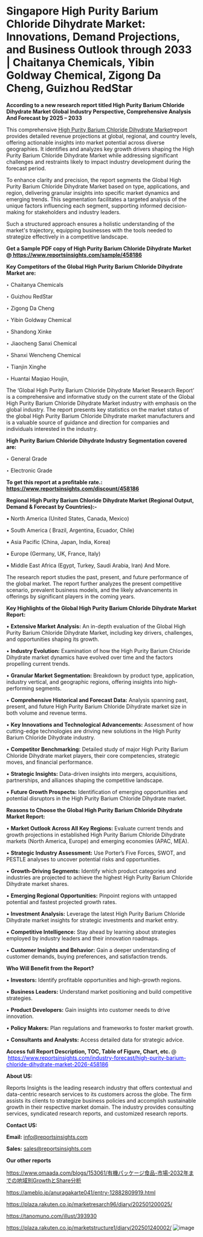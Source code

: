 # Singapore High Purity Barium Chloride Dihydrate Market: Innovations, Demand Projections, and Business Outlook through 2033 | Chaitanya Chemicals, Yibin Goldway Chemical, Zigong Da Cheng, Guizhou RedStar

<strong>According to a new research report titled High Purity Barium Chloride Dihydrate Market Global Industry Perspective, Comprehensive Analysis And Forecast by 2025 – 2033</strong>

This comprehensive <a href=https://www.reportsinsights.com/sample/458186>High Purity Barium Chloride Dihydrate Market</a>report provides detailed revenue projections at global, regional, and country levels, offering actionable insights into market potential across diverse geographies. It identifies and analyzes key growth drivers shaping the High Purity Barium Chloride Dihydrate Market while addressing significant challenges and restraints likely to impact industry development during the forecast period.

To enhance clarity and precision, the report segments the Global High Purity Barium Chloride Dihydrate Market based on type, applications, and region, delivering granular insights into specific market dynamics and emerging trends. This segmentation facilitates a targeted analysis of the unique factors influencing each segment, supporting informed decision-making for stakeholders and industry leaders.

Such a structured approach ensures a holistic understanding of the market's trajectory, equipping businesses with the tools needed to strategize effectively in a competitive landscape.

<strong>Get a Sample PDF copy of High Purity Barium Chloride Dihydrate Market </strong><strong>@<a href=https://www.reportsinsights.com/sample/458186 style=color:#0000ff;> https://www.reportsinsights.com/sample/458186</a></strong></font>

<strong>Key Competitors of the Global High Purity Barium Chloride Dihydrate Market are:</strong>

‣ Chaitanya Chemicals

‣ Guizhou RedStar

‣ Zigong Da Cheng

‣ Yibin Goldway Chemical

‣ Shandong Xinke

‣ Jiaocheng Sanxi Chemical

‣ Shanxi Wencheng Chemical

‣ Tianjin Xinghe

‣ Huantai Maqiao Houjin,

The ‘Global High Purity Barium Chloride Dihydrate Market Research Report’ is a comprehensive and informative study on the current state of the Global High Purity Barium Chloride Dihydrate Market industry with emphasis on the global industry. The report presents key statistics on the market status of the global High Purity Barium Chloride Dihydrate market manufacturers and is a valuable source of guidance and direction for companies and individuals interested in the industry.

<strong>High Purity Barium Chloride Dihydrate Industry Segmentation covered are:</strong>

‣ General Grade

‣ Electronic Grade

<strong>To get this report at a profitable rate.: <a href=https://www.reportsinsights.com/discount/458186 style=color:#0000ff;>https://www.reportsinsights.com/discount/458186</a></strong></font>

<strong>Regional High Purity Barium Chloride Dihydrate Market (Regional Output, Demand &amp; Forecast by Countries):-</strong>

• North America (United States, Canada, Mexico)

• South America ( Brazil, Argentina, Ecuador, Chile)

• Asia Pacific (China, Japan, India, Korea)

• Europe (Germany, UK, France, Italy)

• Middle East Africa (Egypt, Turkey, Saudi Arabia, Iran) And More.

The research report studies the past, present, and future performance of the global market. The report further analyzes the present competitive scenario, prevalent business models, and the likely advancements in offerings by significant players in the coming years.

<strong>Key Highlights of the Global High Purity Barium Chloride Dihydrate Market Report:</strong>

• <strong>Extensive Market Analysis:</strong> An in-depth evaluation of the Global High Purity Barium Chloride Dihydrate Market, including key drivers, challenges, and opportunities shaping its growth.

• <strong>Industry Evolution:</strong> Examination of how the High Purity Barium Chloride Dihydrate market dynamics have evolved over time and the factors propelling current trends.

• <strong>Granular Market Segmentation:</strong> Breakdown by product type, application, industry vertical, and geographic regions, offering insights into high-performing segments.

• <strong>Comprehensive Historical and Forecast Data:</strong> Analysis spanning past, present, and future High Purity Barium Chloride Dihydrate market size in both volume and revenue terms.

• <strong>Key Innovations and Technological Advancements:</strong> Assessment of how cutting-edge technologies are driving new solutions in the High Purity Barium Chloride Dihydrate industry.

• <strong>Competitor Benchmarking:</strong> Detailed study of major High Purity Barium Chloride Dihydrate market players, their core competencies, strategic moves, and financial performance.

• <strong>Strategic Insights:</strong> Data-driven insights into mergers, acquisitions, partnerships, and alliances shaping the competitive landscape.

• <strong>Future Growth Prospects:</strong> Identification of emerging opportunities and potential disruptors in the High Purity Barium Chloride Dihydrate market.

<strong>Reasons to Choose the Global High Purity Barium Chloride Dihydrate Market Report:</strong>

• <strong>Market Outlook Across All Key Regions:</strong> Evaluate current trends and growth projections in established High Purity Barium Chloride Dihydrate markets (North America, Europe) and emerging economies (APAC, MEA).

• <strong>Strategic Industry Assessment:</strong> Use Porter’s Five Forces, SWOT, and PESTLE analyses to uncover potential risks and opportunities.

• <strong>Growth-Driving Segments:</strong> Identify which product categories and industries are projected to achieve the highest High Purity Barium Chloride Dihydrate market shares.

• <strong>Emerging Regional Opportunities:</strong> Pinpoint regions with untapped potential and fastest projected growth rates.

• <strong>Investment Analysis:</strong> Leverage the latest High Purity Barium Chloride Dihydrate market insights for strategic investments and market entry.

• <strong>Competitive Intelligence:</strong> Stay ahead by learning about strategies employed by industry leaders and their innovation roadmaps.

• <strong>Customer Insights and Behavior:</strong> Gain a deeper understanding of customer demands, buying preferences, and satisfaction trends.

<strong>Who Will Benefit from the Report?</strong>

• <strong>Investors:</strong> Identify profitable opportunities and high-growth regions.

• <strong>Business Leaders:</strong> Understand market positioning and build competitive strategies.

• <strong>Product Developers:</strong> Gain insights into customer needs to drive innovation.

• <strong>Policy Makers:</strong> Plan regulations and frameworks to foster market growth.

• <strong>Consultants and Analysts:</strong> Access detailed data for strategic advice.
</ul>
<strong>Access full Report Description, TOC, Table of Figure, Chart, etc. </strong>@  <a href=https://www.reportsinsights.com/industry-forecast/high-purity-barium-chloride-dihydrate-market-2026-458186 style=color:#0000ff;>https://www.reportsinsights.com/industry-forecast/high-purity-barium-chloride-dihydrate-market-2026-458186</a></font>

<strong><strong>About US</strong>:</strong>

Reports Insights is the leading research industry that offers contextual and data-centric research services to its customers across the globe. The firm assists its clients to strategize business policies and accomplish sustainable growth in their respective market domain. The industry provides consulting services, syndicated research reports, and customized research reports.

<strong>Contact US:</strong>

<p class=""""><b>Email:</b> <a href=mailto:info@reportsinsights.com>info@reportsinsights.com</a></p>
<p class=""""><b>Sales:</b> <a href=mailto:sales@reportsinsights.com>sales@reportsinsights.com</a></p>

<strong>Our other reports</strong>

<a href=https://www.omaada.com/blogs/153061/有機パッケージ食品-市場-2032年までの地域別GrowthとShare分析>https://www.omaada.com/blogs/153061/有機パッケージ食品-市場-2032年までの地域別GrowthとShare分析</a>

<a href=https://ameblo.jp/anuragakarte041/entry-12882809919.html>https://ameblo.jp/anuragakarte041/entry-12882809919.html</a>

<a href=https://plaza.rakuten.co.jp/marketresarch96/diary/202501200025/>https://plaza.rakuten.co.jp/marketresarch96/diary/202501200025/</a>

<a href=https://tanomuno.com/illust/393930>https://tanomuno.com/illust/393930</a>

<a href=https://plaza.rakuten.co.jp/marketstructure1/diary/202501240002/>https://plaza.rakuten.co.jp/marketstructure1/diary/202501240002/</a>
![image](https://github.com/user-attachments/assets/fb4a72c2-8ecb-4d34-b219-4d9562622c77)
